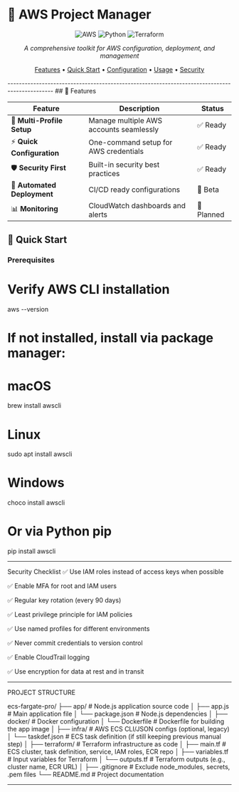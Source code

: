 # 🚀 AWS Project Manager

<div align="center">

![AWS](https://img.shields.io/badge/Amazon_AWS-FF9900?style=for-the-badge&logo=amazonaws&logoColor=white)
![Python](https://img.shields.io/badge/Python-3776AB?style=for-the-badge&logo=python&logoColor=white)
![Terraform](https://img.shields.io/badge/Terraform-7B42BC?style=for-the-badge&logo=terraform&logoColor=white)

*A comprehensive toolkit for AWS configuration, deployment, and management*

[Features](#-features) • [Quick Start](#-quick-start) • [Configuration](#-configuration) • [Usage](#-usage) • [Security](#-security)

</div>
----------------------------------------------------------------------------------------------
## 🌟 Features

| Feature | Description | Status |
|---------|-------------|--------|
| 🔐 **Multi-Profile Setup** | Manage multiple AWS accounts seamlessly | ✅ Ready |
| ⚡ **Quick Configuration** | One-command setup for AWS credentials | ✅ Ready |
| 🛡️ **Security First** | Built-in security best practices | ✅ Ready |
| 🔄 **Automated Deployment** | CI/CD ready configurations | 🚧 Beta |
| 📊 **Monitoring** | CloudWatch dashboards and alerts | 🚧 Planned |

## 🚀 Quick Start

### Prerequisites

# Verify AWS CLI installation
aws --version

# If not installed, install via package manager:

# macOS
brew install awscli

# Linux
sudo apt install awscli

# Windows
choco install awscli

# Or via Python pip
pip install awscli

-----------------------------------------------------------------

Security Checklist
✅ Use IAM roles instead of access keys when possible

✅ Enable MFA for root and IAM users

✅ Regular key rotation (every 90 days)

✅ Least privilege principle for IAM policies

✅ Use named profiles for different environments

✅ Never commit credentials to version control

✅ Enable CloudTrail logging

✅ Use encryption for data at rest and in transit

---------------------------------------------------------------
PROJECT STRUCTURE

ecs-fargate-pro/
├── app/                     # Node.js application source code
│   ├── app.js               # Main application file
│   └── package.json         # Node.js dependencies
│
├── docker/                  # Docker configuration
│   └── Dockerfile           # Dockerfile for building the app image
│
├── infra/                   # AWS ECS CLI/JSON configs (optional, legacy)
│   └── taskdef.json         # ECS task definition (if still keeping previous manual step)
│
├── terraform/               # Terraform infrastructure as code
│   ├── main.tf              # ECS cluster, task definition, service, IAM roles, ECR repo
│   ├── variables.tf         # Input variables for Terraform
│   └── outputs.tf           # Terraform outputs (e.g., cluster name, ECR URL)
│
├── .gitignore               # Exclude node_modules, secrets, .pem files
└── README.md                # Project documentation

--------------------------------------------------------------------
